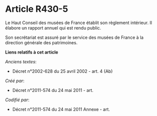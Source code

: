 # Article R430-5

Le Haut Conseil des musées de France établit son règlement intérieur. Il élabore un rapport annuel qui est rendu public.

Son secrétariat est assuré par le service des musées de France à la direction générale des patrimoines.

**Liens relatifs à cet article**

_Anciens textes_:

  - Décret n°2002-628 du 25 avril 2002 - art. 4 (Ab)

_Créé par_:

  - Décret n°2011-574 du 24 mai 2011  - art.

_Codifié par_:

  - Décret n°2011-574 du 24 mai 2011 Annexe - art.
